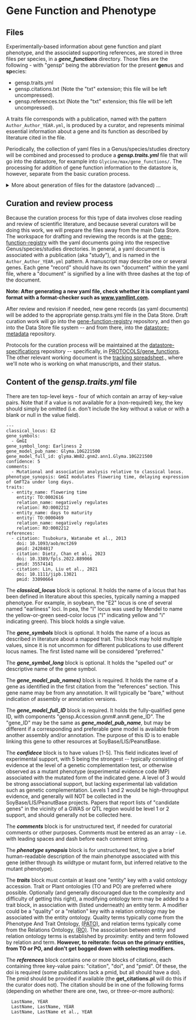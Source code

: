 # Gene Function and Phenotype

## Files
Experimentally-based information about gene function and plant phenotype, and the associated supporting references, are stored in three files per species, in a ***gene_functions*** directory.
Those files are the following - with "gensp" being the abbreviation for the present **gen**us and **sp**ecies:
- gensp.traits.yml
- gensp.citations.txt   (Note the "txt" extension; this file will be left uncompressed).
- gensp.references.txt  (Note the "txt" extension; this file will be left uncompressed).

A traits file corresponds with a publication, named with the pattern `Author_Author_YEAR.yml`, is produced by a curator, and represents minimal essential information about a gene and its function as described by literature cited in the file.

Periodically, the collection of yaml files in a Genus/species/studies directory will be combined and processed to produce a ***gensp.traits.yml*** file that will go into the datastore, for example into `Glycine/max/gene_functions/`. The processing for addition of gene function information to the datastore is, however, separate from the basic curation process.

<details>
<summary>More about generation of files for the datastore (advanced) ...</summary>

The ***gensp.citations.txt*** file is generated by the script ***get_citations.pl*** in the <a href="https://github.com/legumeinfo/gene-function-registry/tree/main/scripts" target="_blank">trait directory<a/> of the gene-function-registry repository), which takes gensp.traits.yml as input. This file has five fields: DOI, PubMedID, PubMedCentralID, Author-Author-Year, and full citation. (\*Note that the **get_citations.pl** script can help fill in reference elements in gensp.traits.yml -- specifically, adding doi given the pmid, or the pmid given the doi.)

The **gensp.references.txt** file is generated by the script ***get_references.pl***, which takes the gensp.citations.txt as input. This file has <a href="https://www.nlm.nih.gov/bsd/mms/medlineelements.html" target="_blank">MEDLINE-format</a> publication information (authors, title, abstract, etc.) for the citations in gensp.citations.txt.

The traits.yml file contains one or more yaml "documents", indicated by three leading dashes (`---`) at the top of each document. Each holds information about one gene with experimentally-established function or trait association. A document might also be thought of as a "function card", with information about one gene for which a phenotypic effect has been established. 

</details>

## Curation and review process
Because the curation process for this type of data involves close reading and review of scientific literature, and because several curators will be doing this work, we will prepare the files away from the main Data Store. The workspace for drafting and reviewing the records is at the <a href="https://github.com/legumeinfo/gene-function-registry" target="_blank">gene-function-registry</a> with the yaml documents going into the respective Genus/species/studies directories. In general, a yaml document is associated with a publication (aka "study"), and is named in the `Author_Author_YEAR.yml` pattern. A manuscript may describe one or several genes. Each gene "record" should have its own "document" within the yaml file, where a "document" is signified by a line with three dashes at the top of the document.

<strong>Note: After generating a new yaml file, check whether it is compliant yaml format with a format-checker such as <a href="https://www.yamllint.com" target="_blank">www.yamllint.com</a>.</strong>

After review and revision if needed, new gene records (as yaml documents) will be added to the appropriate gensp.traits.yml file in the Data Store. Draft curation work will go into the <a href="https://github.com/legumeinfo/gene-function-registry" target="_blank">gene-function-registry</a> repository, and then go into the Data Store file system -- and from there, into the <a href="https://github.com/legumeinfo/datastore-metadata" target="_blank">datastore-metadata</a> repository.

Protocols for the curation process will be maintained at the <a href="https://github.com/legumeinfo/datastore-specifications" target="_blank">datastore-specifications</a> repository -- specifically, in <a href="https://github.com/legumeinfo/datastore-specifications/tree/main/PROTOCOLS/gene_functions" target="_blank">PROTOCOLS/gene_functions</a>. The other relevant working document is the <a href="https://docs.google.com/spreadsheets/d/1hjBq1RSRtmjMVbzEEuKSQ1ArI8ydmVFBBkiA9ymWDrg/edit" target="_blank">tracking spreadsheet</a>., where we'll note who is working on what manuscripts, and their status. 

## Content of the ***gensp.traits.yml*** file
There are ten top-level keys - four of which contain an array of key-value pairs. Note that if a value is not available for a (non-required) key, the key should simply be omitted (i.e. don't include the key without a value or with a blank or null in the value field).

```
---
classical_locus: E2
gene_symbols:
  - GmGI
gene_symbol_long: Earliness 2
gene_model_pub_name: Glyma.10G221500
gene_model_full_id: glyma.Wm82.gnm2.ann1.Glyma.10G221500
confidence: 5
comments: 
  - Mutational and association analysis relative to classical locus.
phenotype_synopsis: GmGI modulates flowering time, delaying expression of GmFT2a under long days.
traits:
  - entity_name: flowering time
    entity: TO:0002616
    relation_name: negatively regulates
    relation: RO:0002212
  - entity_name: days to maturity
    entity: TO:0000469
    relation_name: negatively regulates
    relation: RO:0002212
references:
  - citation: Tsubokura, Watanabe et al., 2013
    doi: 10.1093/aob/mct269
    pmid: 24284817
  - citation: Dietz, Chan et al., 2023
    doi: 10.3389/fpls.2022.889066
    pmid: 35574141
  - citation: Lin, Liu et al., 2021
    doi: 10.1111/jipb.13021
    pmid: 33090664
```

The ***classical_locus*** block is optional. It holds the name of a locus that has been defined in literature about this species, typically naming a mapped phenotype. For example, in soybean, the "E2" locus is one of several named "earliness" loci. In pea, the "I" locus was used by Mendel to name the yellow-or-green seed-color locus ("I" indicating  yellow and "i" indicating green). This block holds a single value.

The ***gene_symbols*** block is optional. It holds the name of a locus as described in literature about a mapped trait. This block may hold multiple values, since it is not uncommon for different publications to use different locus names. The first listed name will be considered "preferred."

The ***gene_symbol_long*** block is optional. It holds the "spelled out" or descriptive name of the gene symbol.

The ***gene_model_pub_names)*** block is required. It holds the name of a gene as identified in the first citation from the "references" section. This gene name may be from any annotation. It will typically be "bare," without indication of assembly or annotation versions.

The ***gene_model_full_ID*** block is required. It holds the fully-qualified gene ID, with components "gensp.Accession.gnm#.ann#.gene_ID". The "gene_ID" may be the same as ***gene_model_pub_name***, but may be different if a corresponding and preferable gene model is available from another assembly and/or annotation. The purpose of this ID is to enable linking this gene to other resources at SoyBase/LIS/PeanutBase.

The ***confidece*** block is to have values [1-5]. This field indicates level of experimental support, with 5 being the strongest -- typically consisting of evidence at the level of a genetic complementation test, or otherwise observed as a mutant phenotype (experimental evidence code IMP) associated with the mutated form of the indicated gene. A level of 3 would be strong associational support, but lacking experimental lab validation such as genetic complementation. Levels 1 and 2 would be high-throughput evidence, and generally will NOT be collected in the SoyBase/LIS/PeanutBase projects. Papers that report lists of "candidate genes" in the vicinity of a GWAS or QTL region would be level 1 or 2 support, and should generally not be collected here.

The ***comments*** block is for unstructured text, if needed for curatorial comments or other purposes. Comments must be entered as an array - i.e. with leading spaces and dash before each comment string.

The ***phenotype synopsis*** block is for unstructured text, to give a brief human-readable description of the main phenotype associated with this gene (either through its wildtype or mutant form, but inferred relative to the mutant phenotype).

The ***traits*** block must contain at least one "entity" key with a valid ontology accession. Trait or Plant ontologies (TO and PO) are preferred where possible. Optionally (and generally discouraged due to the complexity and difficulty of getting this right), a modifying ontology term may be added to a trait block, in association with (listed underneath) an entity term. A modifier could be a "quality" or a "relation" key with a relation ontology may be associated with the entity ontology. Quality terms typically come from the Phenotype And Trait Ontology, <a href="https://www.ebi.ac.uk/ols4/ontologies/pato" target="_blank">(PATO)</a>, and relation terms typically come from the Relations Ontology, <a href="https://www.ebi.ac.uk/ols4/ontologies/ro" target="_blank">(RO)</a>. The association between entity and relation ontology terms is established by proximity: entity and term followed by relation and term. **However, to reiterate: focus on the primary entities, from TO or PO, and don't get bogged down with selecting modifiers.**

The ***references*** block contains one or more blocks of citations, each containing three key-value pairs: "citation", "doi", and "pmid". Of these, the doi is required (some publications lack a pmid, but all should have a doi). The pmid should be provided if available (the **get_citations.pl** will do this if the curator does not). The citation should be in one of the following forms (depending on whether there are one, two, or three-or-more authors):  
```
  LastName, YEAR
  LastName, LastName, YEAR
  LastName, LastName et al., YEAR
```


